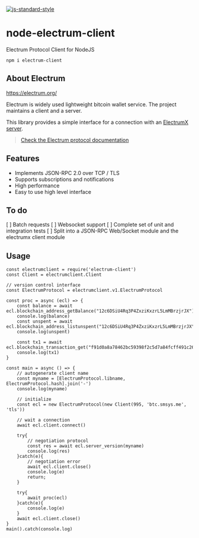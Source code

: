 [![js-standard-style](https://cdn.rawgit.com/feross/standard/master/badge.svg)](https://github.com/feross/standard)

# node-electrum-client

Electrum Protocol Client for NodeJS

```
npm i electrum-client
```

## About Electrum

https://electrum.org/

Electrum is widely used lightweight bitcoin wallet service. The project maintains a client and a server.

This library provides a simple interface for a connection with an [ElectrumX server](https://github.com/kyuupichan/electrumx/).

> [Check the Electrum protocol documentation](https://electrumx.readthedocs.io/en/latest/protocol.html)

## Features

* Implements JSON-RPC 2.0 over TCP / TLS
* Supports subscriptions and notifications
* High performance
* Easy to use high level interface

## To do

[ ] Batch requests
[ ] Websocket support
[ ] Complete set of unit and integration tests
[ ] Split into a JSON-RPC Web/Socket module and the electrumx client module

## Usage

```
const electrumclient = require('electrum-client')
const Client = electrumclient.Client

// version control interface
const ElectrumProtocol = electrumclient.v1.ElectrumProtocol

const proc = async (ecl) => {
    const balance = await ecl.blockchain_address_getBalance("12c6DSiU4Rq3P4ZxziKxzrL5LmMBrzjrJX")
    console.log(balance)
    const unspent = await ecl.blockchain_address_listunspent("12c6DSiU4Rq3P4ZxziKxzrL5LmMBrzjrJX")
    console.log(unspent)

    const tx1 = await ecl.blockchain_transaction_get("f91d0a8a78462bc59398f2c5d7a84fcff491c26ba54c4833478b202796c8aafd")
    console.log(tx1)
}

const main = async () => {
    // autogenerate client name
    const myname = [ElectrumProtocol.libname, ElectrumProtocol.hash].join('-')
    console.log(myname)

    // initialize
    const ecl = new ElectrumProtocol(new Client(995, 'btc.smsys.me', 'tls'))

    // wait a connection
    await ecl.client.connect()

    try{
        // negotiation protocol
        const res = await ecl.server_version(myname)
        console.log(res)
    }catch(e){
        // negotiation error
        await ecl.client.close()
        console.log(e)
        return;
    }

    try{
        await proc(ecl)
    }catch(e){
        console.log(e)
    }
    await ecl.client.close()
}
main().catch(console.log)
```